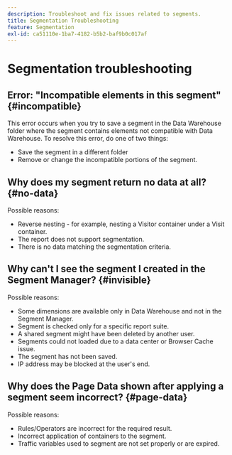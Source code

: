 ```yaml
---
description: Troubleshoot and fix issues related to segments.
title: Segmentation Troubleshooting
feature: Segmentation
exl-id: ca51110e-1ba7-4182-b5b2-baf9b0c017af
---
```

# Segmentation troubleshooting

## Error: "Incompatible elements in this segment" {#incompatible}

This error occurs when you try to save a segment in the Data Warehouse folder where the segment contains elements not compatible with Data Warehouse. To resolve this error, do one of two things:

* Save the segment in a different folder 
* Remove or change the incompatible portions of the segment.

## Why does my segment return no data at all? {#no-data}

Possible reasons:

* Reverse nesting - for example, nesting a Visitor container under a Visit container.
* The report does not support segmentation.
* There is no data matching the segmentation criteria.

## Why can't I see the segment I created in the Segment Manager? {#invisible}

Possible reasons:

* Some dimensions are available only in Data Warehouse and not in the Segment Manager.
* Segment is checked only for a specific report suite.
* A shared segment might have been deleted by another user.
* Segments could not loaded due to a data center or Browser Cache issue.
* The segment has not been saved.
* IP address may be blocked at the user's end.

## Why does the Page Data shown after applying a segment seem incorrect? {#page-data}

Possible reasons:

* Rules/Operators are incorrect for the required result.
* Incorrect application of containers to the segment.
* Traffic variables used to segment are not set properly or are expired.
